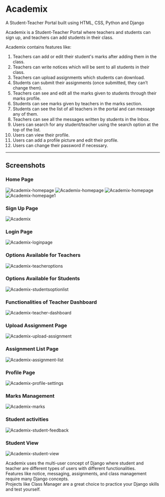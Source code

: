 # Academix
A Student-Teacher Portal built using HTML, CSS, Python and Django

Academix is a Student-Teacher Portal where teachers and students can sign up, and teachers can add students in their class.

Academix contains features like:
1. Teachers can add or edit their student's marks after adding them in the class.
2. Teachers can write notices which will be sent to all students in their class.
3. Teachers can upload assignments which students can download.
4. Students can submit their assignments (once submitted, they can’t change them).
5. Teachers can see and edit all the marks given to students through their marks profile.
6. Students can see marks given by teachers in the marks section.
7. Students can see the list of all teachers in the portal and can message any of them.
8. Teachers can see all the messages written by students in the Inbox.
9. Users can search for any student/teacher using the search option at the top of the list.
10. Users can view their profile.
11. Users can add a profile picture and edit their profile.
12. Users can change their password if necessary.

---

## Screenshots

### Home Page
![Academix-homepage](https://github.com/jayeshdhobi/Academix/blob/main/classmanager/static/images/photos/first.png)
![Academix-homepage](https://github.com/jayeshdhobi/Academix/blob/main/classmanager/static/images/photos/about%20us.png)
![Academix-homepage](https://github.com/jayeshdhobi/Academix/blob/main/classmanager/static/images/photos/our%20service.png)
![Academix-homepage1](https://github.com/jayeshdhobi/Academix/blob/main/classmanager/static/images/photos/last.png)

### Sign Up Page
![Academix](https://github.com/jayeshdhobi/Academix/blob/main/classmanager/static/images/photos/sign%20up.png)

### Login Page
![Academix-loginpage](https://github.com/jayeshdhobi/Academix/blob/main/classmanager/static/images/photos/login.png)

### Options Available for Teachers
![Academix-teacheroptions](https://github.com/jayeshdhobi/Academix/blob/main/classmanager/static/images/photos/t1.png)

### Options Available for Students
![Academix-studentsoptionlist](https://github.com/jayeshdhobi/Academix/blob/main/classmanager/static/images/photos/s1.png)

### Functionalities of Teacher Dashboard
![Academix-teacher-dashboard](https://github.com/jayeshdhobi/Academix/blob/main/classmanager/static/images/photos/final.png)

### Upload Assignment Page
![Academix-upload-assignment](https://github.com/jayeshdhobi/Academix/blob/main/classmanager/static/images/photos/UA.png)

### Assignment List Page
![Academix-assignment-list](https://github.com/jayeshdhobi/Academix/blob/main/classmanager/static/images/photos/AL.png)

### Profile Page
![Academix-profile-settings](https://github.com/jayeshdhobi/Academix/blob/main/classmanager/static/images/photos/PS.png)

### Marks Management
![Academix-marks](https://github.com/jayeshdhobi/Academix/blob/main/classmanager/static/images/photos/mks.png)

### Student activities
![Academix-student-feedback](https://github.com/jayeshdhobi/Academix/blob/main/classmanager/static/images/photos/SF.png)

### Student View
![Academix-student-view](https://github.com/jayeshdhobi/Academix/blob/main/classmanager/static/images/photos/SV.png)


Academix uses the multi-user concept of Django where student and teacher are different types of users with different functionalities.  
Features like notice, messaging, assignments, and class management require many Django concepts.  
Projects like Class Manager are a great choice to practice your Django skills and test yourself.
